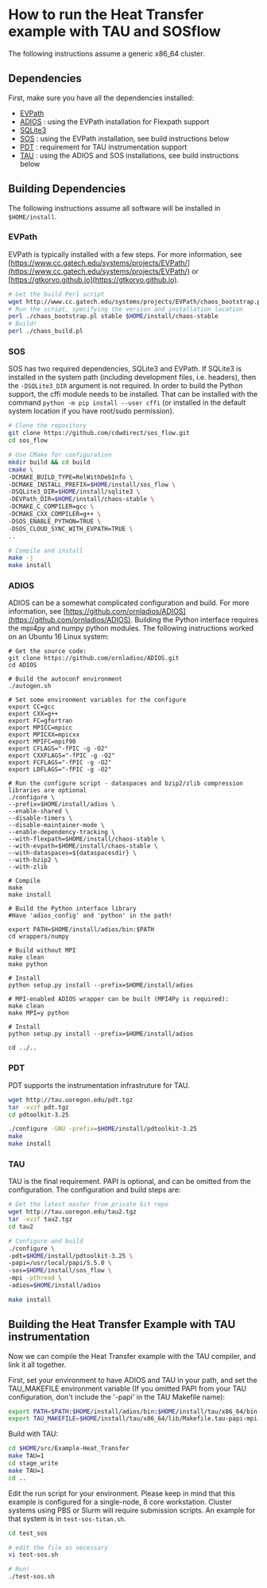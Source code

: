 # How to run the Heat Transfer example with TAU and SOSflow

The following instructions assume a generic x86_64 cluster.

## Dependencies

First, make sure you have all the dependencies installed:

* [EVPath](https://www.cc.gatech.edu/systems/projects/EVPath/)
* [ADIOS](https://github.com/ornladios/ADIOS) : using the EVPath installation for Flexpath support
* [SQLite3](https://www.sqlite.org)
* [SOS](http://github.com/cdwdirect/sos_flow) : using the EVPath installation, see build instructions below
* [PDT](http://tau.uoregon.edu) : requirement for TAU instrumentation support
* [TAU](http://tau.uoregon.edu) : using the ADIOS and SOS installations, see build instructions below

## Building Dependencies

The following instructions assume all software will be installed in ```$HOME/install```.

### EVPath

EVPath is typically installed with a few steps.  For more information, see [https://www.cc.gatech.edu/systems/projects/EVPath/](https://www.cc.gatech.edu/systems/projects/EVPath/) or [https://gtkorvo.github.io](https://gtkorvo.github.io).

```bash
# Get the build Perl script
wget http://www.cc.gatech.edu/systems/projects/EVPath/chaos_bootstrap.pl
# Run the script, specifying the version and installation location
perl ./chaos_bootstrap.pl stable $HOME/install/chaos-stable
# Build!
perl ./chaos_build.pl
```

### SOS

SOS has two required dependencies, SQLite3 and EVPath.  If SQLite3 is installed in the system path (including development files, i.e. headers), then the ```-DSQLite3_DIR``` argument is not required.  In order to build the Python support, the cffi module needs to be installed.  That can be installed with the command ```python -m pip install --user cffi``` (or installed in the default system location if you have root/sudo permission).

```bash
# Clone the repository
git clone https://github.com/cdwdirect/sos_flow.git
cd sos_flow

# Use CMake for configuration
mkdir build && cd build
cmake \
-DCMAKE_BUILD_TYPE=RelWithDebInfo \
-DCMAKE_INSTALL_PREFIX=$HOME/install/sos_flow \
-DSQLite3_DIR=$HOME/install/sqlite3 \
-DEVPath_DIR=$HOME/install/chaos-stable \
-DCMAKE_C_COMPILER=gcc \
-DCMAKE_CXX_COMPILER=g++ \
-DSOS_ENABLE_PYTHON=TRUE \
-DSOS_CLOUD_SYNC_WITH_EVPATH=TRUE \
..

# Compile and install
make -j
make install
```

### ADIOS

ADIOS can be a somewhat complicated configuration and build.  For more information, see [https://github.com/ornladios/ADIOS](https://github.com/ornladios/ADIOS).  Building the Python interface requires the mpi4py and numpy python modules.  The following instructions worked on an Ubuntu 16 Linux system:

```
# Get the source code:
git clone https://github.com/ornladios/ADIOS.git
cd ADIOS

# Build the autoconf environment
./autogen.sh

# Set some environment variables for the configure
export CC=gcc
export CXX=g++
export FC=gfortran
export MPICC=mpicc
export MPICXX=mpicxx
export MPIFC=mpif90
export CFLAGS="-fPIC -g -O2"
export CXXFLAGS="-fPIC -g -O2"
export FCFLAGS="-fPIC -g -O2"
export LDFLAGS="-fPIC -g -O2"

# Run the configure script - dataspaces and bzip2/zlib compression libraries are optional
./configure \
--prefix=$HOME/install/adios \
--enable-shared \
--disable-timers \
--disable-maintainer-mode \
--enable-dependency-tracking \
--with-flexpath=$HOME/install/chaos-stable \
--with-evpath=$HOME/install/chaos-stable \
--with-dataspaces=${dataspacesdir} \
--with-bzip2 \
--with-zlib

# Compile
make
make install

# Build the Python interface library
#Have 'adios_config' and 'python' in the path!

export PATH=$HOME/install/adios/bin:$PATH
cd wrappers/numpy

# Build without MPI
make clean
make python

# Install
python setup.py install --prefix=$HOME/install/adios

# MPI-enabled ADIOS wrapper can be built (MPI4Py is required):
make clean
make MPI=y python

# Install
python setup.py install --prefix=$HOME/install/adios

cd ../..
```

### PDT

PDT supports the instrumentation infrastruture for TAU.

```bash
wget http://tau.uoregon.edu/pdt.tgz
tar -xvzf pdt.tgz
cd pdtoolkit-3.25

./configure -GNU -prefix=$HOME/install/pdtoolkit-3.25
make
make install
```

### TAU

TAU is the final requirement.  PAPI is optional, and can be omitted from the configuration.  The configuration and build steps are:

```bash
# Get the latest master from private Git repo
wget http://tau.uoregon.edu/tau2.tgz
tar -xvzf tau2.tgz
cd tau2

# Configure and build
./configure \
-pdt=$HOME/install/pdtoolkit-3.25 \
-papi=/usr/local/papi/5.5.0 \
-sos=$HOME/install/sos_flow \
-mpi -pthread \
-adios=$HOME/install/adios

make install
```

## Building the Heat Transfer Example with TAU instrumentation

Now we can compile the Heat Transfer example with the TAU compiler, and link it all together.

First, set your environment to have ADIOS and TAU in your path, and set the TAU_MAKEFILE environment variable (If you omitted PAPI from your TAU configuration, don't include the '-papi' in the TAU Makefile name):

```bash
export PATH=$PATH:$HOME/install/adios/bin:$HOME/install/tau/x86_64/bin
export TAU_MAKEFILE=$HOME/install/tau/x86_64/lib/Makefile.tau-papi-mpi-pthread-pdt-sos-adios
```

Build with TAU:

```bash
cd $HOME/src/Example-Heat_Transfer
make TAU=1
cd stage_write
make TAU=1
cd ..
```

Edit the run script for your environment.  Please keep in mind that this example is configured for a single-node, 8 core workstation.  Cluster systems using PBS or Slurm will require submission scripts.  An example for that system is in ```test-sos-titan.sh```.

```bash
cd test_sos

# edit the file as necessary
vi test-sos.sh

# Run!
./test-sos.sh
```

